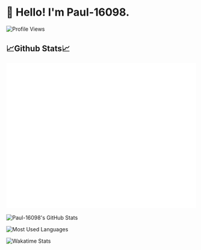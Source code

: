 # 👋 Hello! I'm Paul-16098.

![Profile Views](https://komarev.com/ghpvc/?username=Paul-16098)

## :chart_with_upwards_trend:Github Stats:chart_with_upwards_trend:

![Metrics](github-metrics.svg)

![[Paul-16098's GitHub Stats](https://github.com/Paul-16098)](https://github-readme-stats.vercel.app/api?username=Paul-16098&show_icons=true&count_private=true&locale=cn)

![[Most Used Languages](https://github.com/Paul-16098)](https://github-readme-stats.vercel.app/api/top-langs/?username=Paul-16098&count_private=true&locale=cn)

![[Wakatime Stats](https://wakatime.com/@Paul_16098)](https://github-readme-stats.vercel.app/api/wakatime?username=Paul_16098&locale=cn)

